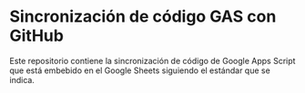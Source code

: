 
<h1>Sincronización de código GAS con GitHub</h1>

 Este repositorio contiene la sincronización de código de Google Apps Script que está embebido en el Google Sheets siguiendo el estándar que se indica.

